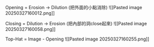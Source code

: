



Opening  = Erosion -> Dilution (把外面的小點消除)
![[Pasted image 20250327160012.png]]

Closing = Dilution -> Erosion (把內部的洞close起來)
![[Pasted image 20250327160058.png]]

Top-Hat = Image - Opening
![[Pasted image 20250327160255.png]]